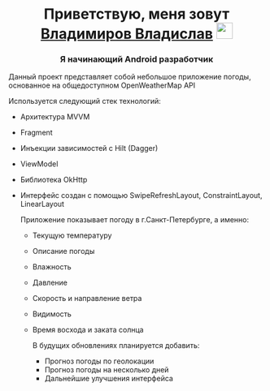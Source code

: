 <h1 align="center">Приветствую, меня зовут<a href="https://daniilshat.ru/" target="_blank"> Владимиров Владислав</a> 
<img src="https://github.com/blackcater/blackcater/raw/main/images/Hi.gif" height="32"/></h1>
<h3 align="center">Я начинающий Android разработчик</h3>

Данный проект представляет собой небольшое приложение погоды, основанное на общедоступном OpenWeatherMap API

Используется следующий стек технологий:
- Архитектура MVVM
- Fragment
- Инъекции зависимостей c Hilt (Dagger)
- ViewModel
- Библиотека OkHttp
- Интерфейс создан с помощью SwipeRefreshLayout, ConstraintLayout, LinearLayout

  Приложение показывает погоду в г.Санкт-Петербурге, а именно:
  - Текущую температуру
  - Описание погоды
  - Влажность
  - Давление
  - Скорость и направление ветра
  - Видимость
  - Время восхода и заката солнца
 
    В будущих обновлениях планируется добавить:
    - Прогноз погоды по геолокации
    - Прогноз погоды на несколько дней
    - Дальнейшие улучшения интерфейса
